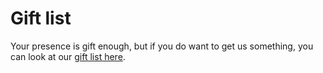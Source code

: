 # Gift list

Your presence is gift enough, but if you do want to get us something, you can look at our [gift list here](https://www.thingstogetme.com/1045165a7c689).